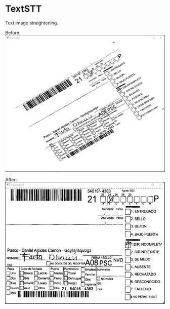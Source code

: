 # TextSTT
Text image straightening.

Before:
![Image text](https://github.com/robvasf/TextSTT/blob/master/Images/img3_before.jpg)

After:
![Image text](https://github.com/robvasf/TextSTT/blob/master/Images/img3_after.jpg)
